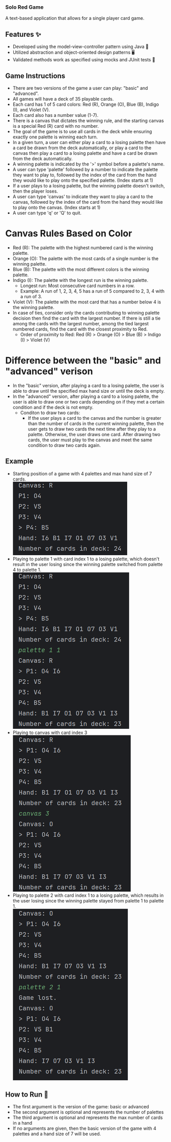 ### Solo Red Game
A text-based application that allows for a single player card game.

## Features ✨
- Developed using the model-view-controller pattern using Java 📱
- Utilized abstraction and object-oriented design patterns 🖥️
- Validated methods work as specified using mocks and JUnit tests 🧪

## Game Instructions
- There are two versions of the game a user can play: "basic" and "advanced".
- All games will have a deck of 35 playable cards.
- Each card has 1 of 5 card colors: Red (R), Orange (O), Blue (B), Indigo (I), and Violet (V).
- Each card also has a number value (1-7).
- There is a canvas that dictates the winning rule, and the starting canvas is a 
  special Red (R) card with no number.
- The goal of the game is to use all cards in the deck while ensuring exactly one palette is winning each turn.
- In a given turn, a user can either play a card to a losing palette then have a card be drawn from the deck
  automatically, or play a card to the canvas then play a card to a losing palette and have a card
  be drawn from the deck automatically.
- A winning palette is indicated by the '>' symbol before a palette's name.
- A user can type 'palette' followed by a number to indicate the palette they want to 
  play to, followed by the index of the card from the hand they would like to play onto
  the specified palette. (Index starts at 1)
- If a user plays to a losing palette, but the winning palette doesn't switch, then the player loses.
- A user can type 'canvas' to indicate they want to play a card to the canvas, followed by the index of the card
  from the hand they would like to play onto the canvas. (Index starts at 1)
- A user can type 'q' or 'Q' to quit.

# Canvas Rules Based on Color
- Red (R): The palette with the highest numbered card is the winning palette.
- Orange (O): The palette with the most cards of a single number is the winning palette.
- Blue (B): The palette with the most different colors is the winning palette.
- Indigo (I): The palette with the longest run is the winning palette.
  - Longest run: Most consecutive card numbers in a row.
  - Example: A run of 1, 2, 3, 4, 5 has a run of 5 compared to 2, 3, 4 with a run of 3. 
- Violet (V): The palette with the most card that has a number below 4 is the winning palette.
- In case of ties, consider only the cards contributing to winning palette decision then find the card
  with the largest number. If there is still a tie among the cards with the largest number,
  among the tied largest numbered cards, find the card with the closest proximity to Red.
  - Order of proximity to Red: Red (R) > Orange (O) > Blue (B) > Indigo (I) > Violet (V) 

# Difference between the "basic" and "advanced" verison
- In the "basic" version, after playing a card to a losing palette, the user is able to draw
  until the specified max hand size or until the deck is empty.
- In the "advanced" version, after playing a card to a losing palette, the user is able to draw
  one or two cards depending on if they met a certain condition and if the deck is not empty.
  - Conditon to draw two cards: 
    - If the user plays a card to the canvas and the number is greater than the number of cards
    in the current winning palette, then the user gets to draw two cards the next time after they
    play to a palette. Otherwise, the user draws one card. After drawing two cards, the user must
    play to the canvas and meet the same condition to draw two cards again.

## Example
- Starting position of a game with 4 palettes and max hand size of 7 cards.
<br>![start](images/start.png)<br>
- Playing to palette 1 with card index 1 to a losing palette, which doesn't result in the user losing
  since the winning palette switched from palette 4 to palette 1.
<br>![palette](images/palette.png)<br>
- Playing to canvas with card index 3
<br>![canvas](images/canvas.png)<br>
- Playing to palette 2 with card index 1 to a losing palette, which results in the user losing since
  the winning palette stayed from palette 1 to palette 1.
<br>![lost](images/lost.png)<br>

## How to Run 🚀
- The first argument is the version of the game: basic or advanced
- The second argument is optional and represents the number of palettes
- The third argument is optional and represents the max number of cards in a hand
- If no arguments are given, then the basic version of the game with 4 palettes 
  and a hand size of 7 will be used.
